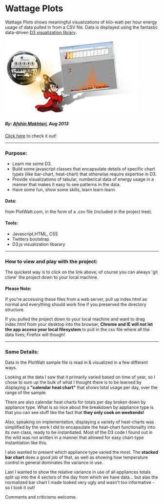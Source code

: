 Wattage Plots 
=============

Wattage Plots shows meaningful visualizations of kilo-watt per hour energy usage of data pulled in from a CSV file.   Data is displayed using the fantastic data-driven [D3 visualization library].

![Picture](https://github.com/afshinator/wattage-plots/blob/master/img/logo1.png)

##### By: [Afshin Mokhtari](https://github.com/afshinator/wattage-plots), Aug 2013
[Click here](http://acuafshin.com/plotwatt/) to check it out!

----
### Purpose:
- Learn me some D3.  
- Build some javascript classes that encapsulate details of specific chart types (like bar-chart, heat-chart) that otherwise require expertise in D3.
- Provide visualizations of tabular, numberical data of energy usage in a manner that makes it easy to see patterns in the data.
- Have some fun, show some skills, learn learn learn.

#### Data: 
from PlotWatt.com, in the form of a .csv file (included in the project tree).

#### Tools:
- Javascript,HTML, CSS
- Twitters bootstrap
- D3.js visualization libarary


<hr>

### How to view and play with the project:
The quickest way is to click on the link above; of course you can always 'git clone' the project down to your local machine.

#### Please Note:

If you're accessing these files from a web server, pull up index.html as normal and everything should work fine if you preserved the directory structure.

If you pulled the project down to your local machine and want to  drag index.html from your desktop into the browser, <b>Chrome and IE will not let the app access your local filesystem</b> to pull in the csv file where all the data lives; Firefox will though!</i>


---
### Some Details:
Data in the PlotWatt sample file is read in & visualized in a few different ways.

Looking at the data I saw that it primarily varied based on time of year, so I chose to sum up the bulk of what I thought there is to be learned by displaying a <b>"calendar heat chart"</b> that shows total usage per day, over the range of the sample.

There are also calendar heat charts for totals per day broken down by appliance type.  What is so nice about the breakdown by appliance type is that you can see stuff like the fact that <b>they only cook on weekends!</b>

Also, speaking on implementation, displaying a variety of heat-charts was simplified by the work I did to encapsulate the heat-chart functionality into its own class, ready to be instantiated.  Most of the D3 code I found out in the wild was not written in a manner that allowed for easy chart-type instantiation like this.

I also wanted to present which appliance type varied the most.  The <b>stacked bar chart</b> does a good job of that, as well as showing how temperature control in general dominates the variance in use.

Last I wanted to show the relative variance in use of all appliances totals split up into the 4 sectors of the day from which we have data... but alas the normalized bar chart I made looked very ugly and wasn't too informative - so I took it out!

Comments and criticisms welcome.

[D3 visualization library]:http://d3js.org/
